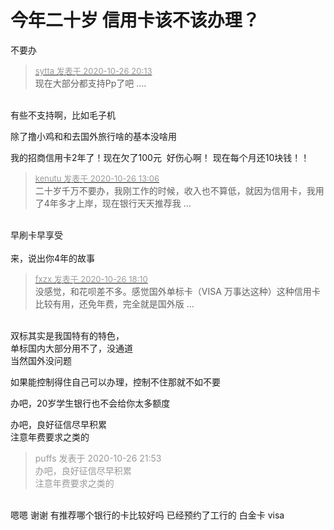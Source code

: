 # 今年二十岁  信用卡该不该办理？


不要办

<div class="quote"><blockquote><font size="2"><a href="https://www.hostloc.com/forum.php?mod=redirect&amp;goto=findpost&amp;pid=9355782&amp;ptid=758526" target="_blank"><font color="#999999">sytta 发表于 2020-10-26 20:13</font></a></font><br />
现在大部分都支持Pp了吧 ....</blockquote></div><br />
有些不支持啊，比如毛子机

除了撸小鸡和和去国外旅行啥的基本没啥用<img src="static/image/smiley/default/lol.gif" smilieid="12" border="0" alt="" />

我的招商信用卡2年了！现在欠了100元 <img src="static/image/smiley/default/cry.gif" smilieid="4" border="0" alt="" /> 好伤心啊！ 现在每个月还10块钱！！

<div class="quote"><blockquote><font size="2"><a href="https://www.hostloc.com/forum.php?mod=redirect&amp;goto=findpost&amp;pid=9353645&amp;ptid=758526" target="_blank"><font color="#999999">kenutu 发表于 2020-10-26 13:06</font></a></font><br />
二十岁千万不要办，我刚工作的时候，收入也不算低，就因为信用卡，我用了4年多才上岸，现在银行天天推荐我 ...</blockquote></div><br />
早刷卡早享受<br />
<br />
来，说出你4年的故事 <img src="static/image/smiley/default/lol.gif" smilieid="12" border="0" alt="" /><br />


<div class="quote"><blockquote><font size="2"><a href="https://www.hostloc.com/forum.php?mod=redirect&amp;goto=findpost&amp;pid=9355251&amp;ptid=758526" target="_blank"><font color="#999999">fxzx 发表于 2020-10-26 18:10</font></a></font><br />
没感觉，和花呗差不多。感觉国外单标卡（VISA 万事达这种）这种信用卡比较有用，还免年费，完全就是国外版 ...</blockquote></div><br />
双标其实是我国特有的特色，<br />
单标国内大部分用不了，没通道<br />
当然国外没问题

如果能控制得住自己可以办理，控制不住那就不如不要

办吧，20岁学生银行也不会给你太多额度

办吧，良好征信尽早积累<br />
注意年费要求之类的

<div class="quote"><blockquote><font color="#999999">puffs 发表于 2020-10-26 21:53</font><br />
<font color="#999999">办吧，良好征信尽早积累<br />
注意年费要求之类的</font></blockquote></div><br />
嗯嗯 谢谢 有推荐哪个银行的卡比较好吗 已经预约了工行的 白金卡 visa 
